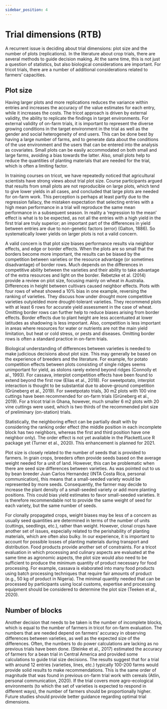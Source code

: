 ```yaml
---
sidebar_position: 4
---
```


# Trial dimensions (RTB)

A recurrent issue is deciding about trial dimensions: plot size and the number of plots (replications). In the literature about crop trials, there are several methods to guide decision making. At the same time, this is not just a question of statistics, but also biological considerations are important. For tricot trials, there are a number of additional considerations related to farmers’ capacities.  
## Plot size 

Having larger plots and more replications reduces the variance within entries and increases the accuracy of the value estimates for each entry, while it increases the costs. The tricot approach is driven by external validity, the ability to replicate the findings in target environments. For external validity of on-farm trials, it is important to represent the diverse growing conditions in the target environment in the trial as well as the gender and social heterogeneity of end users. This can be done best by having a large number of farms, and to generate data about the conditions of the use environment and the users that can be entered into the analysis as covariates. Small plots can be easily accommodated on both small and large farms, avoiding a bias towards the latter. Also, small plots help to reduce the quantities of planting materials that are needed for the trial, which is often a limiting factor. 

In training courses on tricot, we have repeatedly noticed that agricultural scientists have strong views about trial plot size. Course participants argued that results from small plots are not reproducible on large plots, which tend to give lower yields in all cases, and concluded that large plots are needed for on-farm work. This perception is perhaps at least partly due to the regression fallacy, the mistaken expectation that selecting entries with a high mean performance in a trial will reproduce the same mean performance in a subsequent season. In reality a ‘regression to the mean’ effect is what is to be expected, as not all the entries with a high yield in the first trial are truly superior; an important part of the differences in yield between entries are due to non-genetic factors (error) (Galton, 1886). So systematically lower yields on larger plots is not a valid concern. 

A valid concern is that plot size biases performance results via neighbor effects, and edge or border effects. When the plots are so small that the borders become more important, the results can be biased by the competition between varieties or the resource advantage (or sometimes disadvantage) of border rows. Much depends on the differences in competitive ability between the varieties and their ability to take advantage of the extra resources and light on the border. Rebetzke et al. (2014) provide a review on plot size, focusing mainly on wheat in Australia. Differences in height between cultivars caused neighbor effects. Plots with four rows of wheat showed a 10% bias in one example, reversing the ranking of varieties. They discuss how under drought more competitive varieties outyielded more drought-tolerant varieties. They recommend plots with at least 6 rows for accurate yield assessment in the case of wheat. Omitting border rows can further help to reduce biases 
arising from border effects. Border effects due to plant height are less accentuated at lower latitudes as shadowing is less important. Also, competition is less important in areas where resources for water or nutrients are not the main yield limitation, but heat or cold stress, or pests and diseases. Omitting border rows is often a standard practice in on-farm trials.  

Biological understanding of differences between varieties is needed to make judicious decisions about plot size. This may generally be based on the experience of breeders and the literature. For example, for potato competition effects between plots consisting of single ridges seems unimportant for yield, as stolons rarely extend beyond ridges (Connolly et al., 1993). For cassava, interplot competition effects have been found to extend beyond the first row (Elias et al., 2018). For sweetpotato, interplot interaction is thought to be substantial due to above-ground competition (Grüneberg et al., 2019). For sweetpotato trials, 30 m2 plots with 100 vine cuttings have been recommended for on-farm trials (Grüneberg et al., 2019). For a tricot trial in Ghana, however, much smaller 6 m2 plots with 20 vine cuttings were used, which is two thirds of the recommended plot size of preliminary (on-station) trials.  

Statistically, the neighboring effect can be partially dealt with by considering the ranking order effect (the middle position in each incomplete block has two neighbors, whereas the first and third position have one neighbor only). The order effect is not yet available in the PlackettLuce R package yet (Turner et al., 2020). This enhancement is planned for 2021. 

Plot size is closely related to the number of seeds that is provided to farmers. In grain crops, breeders often provide seeds based on the average weight needed for a unit of land. However, this can be problematic when there are seed size differences between varieties. As was pointed out to us by bean breeder Juan Carlos Hernandez (INTA Costa Rica, personal communication), this means that a small-seeded variety would be represented by more seeds. Consequently, the farmer may decide to increase the plant density of a small-seeded variety or add more planting positions. This could bias yield estimates to favor small-seeded varieties. It is therefore recommendable not to provide the same weight of seed for each variety, but the same number of seeds.  

For clonally propagated crops, weight biases may be less of a concern as usually seed quantities are determined in terms of the number of units (cuttings, seedlings, etc.), rather than weight. However, clonal crops have another set of issues, especially related to the perishability of planting materials, which are often also bulky. In our experience, it is important to account for possible losses of planting materials during transport and distribution. Food products provide another set of constraints. For a tricot evaluation in which processing and culinary aspects are evaluated at the same time as agronomic aspects, the plot size would also need to be sufficient to produce the minimum quantity of product necessary for food processing. For example, cassava is elaborated into many food products using batch processing techniques that require fair amounts of product (e.g., 50 kg of product in Nigeria). The minimal quantity needed that can be processed by participants using local customs, expertise and processing equipment should be considered to determine the plot size (Teeken et al., 2020).  

## Number of blocks 

Another decision that needs to be taken is the number of incomplete blocks, which is equal to the number of farmers in tricot for on-farm evaluation. The numbers that are needed depend on farmers’ accuracy in observing differences between varieties, as well as the expected size of the differences. Often, the numbers to do power calculations are lacking as no previous trials have been done. (Steinke et al., 2017) estimated the accuracy of farmers for a bean trial in Central America and provided some calculations to guide trial size decisions. The results suggest that for a trial with around 12 entries (varieties, lines, etc.) typically 100-200 farms would provide solid results to make recommendations. This is the same order of magnitude that was found in previous on-farm trial work with cereals (Atlin, personal communication, 2020). If the trial covers more agro-ecological environments (to which the set of varieties is expected to respond in different ways), the number of farmers 
should be proportionally higher. Future studies should provide better guidance regarding optimal trial dimensions. 

